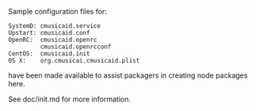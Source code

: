 Sample configuration files for:
```
SystemD: cmusicaid.service
Upstart: cmusicaid.conf
OpenRC:  cmusicaid.openrc
         cmusicaid.openrcconf
CentOS:  cmusicaid.init
OS X:    org.cmusicai.cmusicaid.plist
```
have been made available to assist packagers in creating node packages here.

See doc/init.md for more information.
